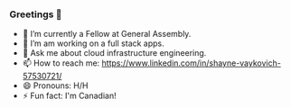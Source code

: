 ### Greetings 👋

<!--
**vaykoActual/vaykoActual** is a ✨ _special_ ✨ repository because its `README.md` (this file) appears on your GitHub profile.

Here are some ideas to get you started:
-->

- 🔭 I’m currently a Fellow at General Assembly.
- 🌱 I’m am working on a full stack apps.
- 💬 Ask me about cloud infrastructure engineering.
- 📫 How to reach me: https://www.linkedin.com/in/shayne-vaykovich-57530721/
- 😄 Pronouns: H/H
- ⚡ Fun fact: I'm Canadian!

